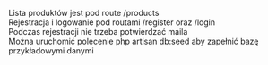 Lista produktów jest pod route /products <br>
Rejestracja i logowanie pod routami /register oraz /login <br>
Podczas rejestracji nie trzeba potwierdzać maila <br>
Można uruchomić polecenie php artisan db:seed aby zapełnić bazę przykładowymi danymi